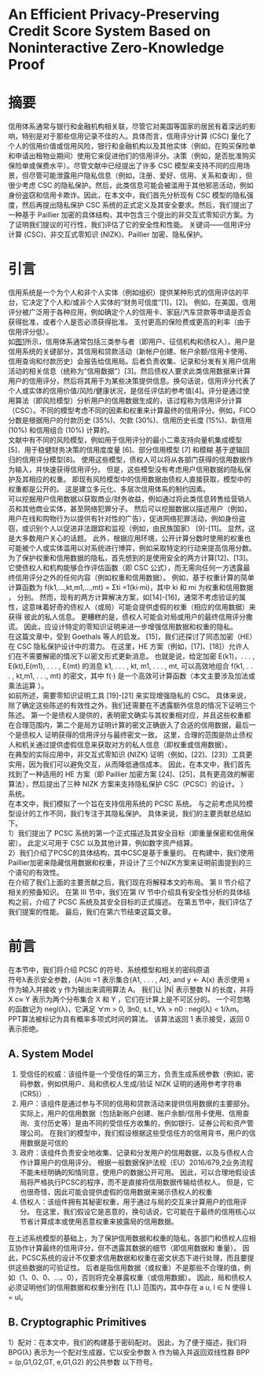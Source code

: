 # An Efficient Privacy-Preserving Credit Score System Based on Noninteractive Zero-Knowledge Proof
# 摘要
信用体系通常与银行和金融机构相关联，尽管它对美国等国家的居民有着深远的影响，特别是对于那些信用记录不佳的人。具体而言，信用评分计算 (CSC) 量化了个人的信用价值或信用风险，银行和金融机构以及其他实体（例如，在购买保险单和申请出租物业期间）使用它来促进他们的信用评分。决策（例如，是否批准购买保险单或保费水平）。尽管文献中已经提出了许多 CSC 模型来支持不同的应用场景，但尽管可能泄露用户隐私信息（例如，注册、爱好、信用、关系和查询），但很少考虑 CSC 的隐私保护。然后，此类信息可能会被滥用于其他邪恶活动，例如身份盗窃和信用卡欺诈。因此，在本文中，我们首先分析现有 CSC 模型的隐私强度，然后再提出隐私保护 CSC 系统的正式定义及其安全要求。然后，我们提出了一种基于 Paillier 加密的具体结构，其中包含三个提出的非交互式零知识方案。为了证明我们提议的可行性，我们评估了它的安全性和性能。
关键词——信用评分计算 (CSC)、非交互式零知识 (NIZK)、Paillier 加密、隐私保护。   
# 引言
信用系统是一个为个人和非个人实体（例如组织）提供某种形式的信用评估的平台，它决定了个人和/或非个人实体的“财务可信度”[1]，[2]。 例如，在美国，信用评分被广泛用于各种应用，例如确定个人的信用卡、家庭/汽车贷款等申请是否会获得批准，或者个人是否必须获得批准。 支付更高的保险费或更高的利率（由于信用评分低）。   
如[图1](/%E4%B8%80%E4%BA%9B%E8%AE%BA%E6%96%87%E7%BF%BB%E8%AF%91/An%20Efficient%20Privacy-Preserving%20Credit%20Score%20System%20Based%20on%20Noninteractive%20Zero-Knowledge%20Proof/%E5%9B%BE1.png)所示，信用体系通常包括三类参与者（即用户、征信机构和债权人）。用户是信用系统的关键部分，其信用和贷款活动（新帐户创建、帐户余额/信用卡使用、信用查询和付款历史）会报告给信用局。后者负责收集、记录和分发有关用户信用活动的相关信息（统称为“信用数据”）[3]。然后债权人要求此类信用数据来计算用户的信用评分，然后将其用于为某些决策提供信息。换句话说，信用评分代表了个人或实体的信用价值/风险/健康状况，是信任评估的参考值[4]。评分是通过使用算法（即风险模型）分析用户的信用数据生成的，该过程称为信用评分计算（CSC）。不同的模型考虑不同的因素和权重来计算最终的信用评分。例如，FICO 分数是根据用户的付款历史 (35%)、欠款 (30%)、信用历史长度 (15%)、新信用 (10%) 和信用组合 (10%) 计算的。   
文献中有不同的风险模型，例如用于信用评分的最小二乘支持向量机集成模型 [5]、用于稳健财务决策的信用度度量 [6]、部分信用模型 [7] 和模糊 基于逻辑回归的信用评分模型[8]。 使用这些模型，债权人可以将从各部门获得的信用数据作为输入，并快速获得信用评分。 但是，这些模型没有考虑用户信用数据的隐私保护及其相应的权重。 即现有风险模型中的信用数据由债权人直接获取，模型中的权重都是公开的。 这是建立多元化、多层次信用体系的制约因素。   
可以挖掘用户信用数据以获取商业/财务收益，例如通过将此类信息转售给营销人员和其他商业实体，甚至网络犯罪分子。 然后可以挖掘数据以描述用户（例如，用户在线和购物行为以提供有针对性的广告），促进网络犯罪活动，例如身份盗窃，或识别个人以促进非法跟踪和监视（例如，由民族国家） [9]-[11]。 显然，这是大多数用户关心的话题。 此外，根据应用环境，公开计算分数时使用的权重也可能被个人或实体滥用以对系统进行博弈，例如采取特定的行动来提高信用分数。   
为了保护权重和信用数据的隐私，首先想到的是使用安全的两方计算[12]、[13]。
它使债权人和机构能够合作评估函数（即 CSC 公式），而无需向任何一方透露最终信用评分之外的任何内容（例如权重和信用数据）。 例如，基于权重计算的简单计算函数为 f(k1,...,kt,m1,...,mt) = Σti =1(ki·mi)，其中 ki 和 mi 为权重和信用数据 ， 分别。 然而，现有的两方计算解决方案，如[14]-[16]，通常不考虑验证的属性，这意味着好奇的债权人（或局）可能会提供虚假的权重（相应的信用数据）来获得 彼此的私人信息。 更糟糕的是，债权人可能会对局或用户的最终信用评分撒谎。 因此，应设计特定的零知识证明来进一步增强信用数据和权重的隐私。   
在这篇文章中，受到 Goethals 等人的启发。 [15]，我们还探讨了同态加密（HE）在 CSC 隐私保护设计中的潜力。 在这里，HE 方案（例如，[17]、[18]）允许人们在不需要解密的情况下以密文形式更新消息。 也就是说，给定加密 E(k1)，. . . , E(kt),E(m1), . . . , E(mt) 的消息 k1, . . . , kt, m1, . . . , mt, 可以高效地组合 f(k1, . . . , kt,m1, . . ., mt) 的密文，其中 f(·) 是一个高效可计算函数（本文主要涉及加法或乘法运算 ）。   
如前所述，需要零知识证明工具 [19]-[21] 来实现增强隐私的 CSC。 具体来说，除了确定这些陈述的有效性之外，我们还需要在不透露额外信息的情况下证明三个陈述。 第一个是债权人提供的，表明密文确实与其权重相对应，并且这些权重都在合理范围内，第二个是局方证明计算的密文正确嵌入了合适的信用数据，最后一个是债权人 证明获得的信用评分与最终密文一致。 这里，合理的范围是防止债权人和机关通过提供虚假信息来获取对方的私人信息（即权重或信用数据）。  
在典型的实际应用中，非交互式零知识 (NIZK) 证明（例如，[22]、[23]）工具更实用，因为我们可以避免交互，从而降低通信成本。 因此，在本文中，我们首先找到了一种适用的 HE 方案（即 Paillier 加密方案 [24]、[25]，具有更高效的解密算法），然后提出了三种 NIZK 方案来支持隐私保护 CSC（PCSC）的设计。 ） 系统。   
在本文中，我们模拟了一个旨在支持信用系统的 PCSC 系统。 与之前考虑风险模型设计的工作不同，我们专注于其隐私保护。 具体来说，我们的主要贡献总结如下。   
1）我们提出了 PCSC 系统的第一个正式描述及其安全目标（即重量保密和信用保密）。 此定义可用于 CSC 以及其他计算，例如数字资产结算。   
2）我们介绍了PCSC的具体结构，其中CSC是基于重量的。 在构建中，我们使用Paillier加密来隐藏信用数据和权重，并设计了三个NIZK方案来证明前面提到的三个语句的有效性。   
在介绍了我们上面的主要贡献之后，我们现在将解释本文的布局。 第 II 节介绍了相关的预备知识。 在第 III 节中，我们在第 IV 节中介绍具有安全性分析的具体结构之前，介绍了 PCSC 系统及其安全目标的正式描述。 在第五节中，我们评估了我们提案的性能。 最后，我们在第六节结束这篇文章。
# 前言
在本节中，我们将介绍 PCSC 的符号、系统模型和相关的密码原语   
符号λ表示安全参数，{Ai}ti =1 表示集合{A1, . . . , At}, and y ← A(x) 表示使用 x 作为输入并接收 y 作为输出来调用算法 A。 我们让 |N| 表示整数 N 的长度，并将 X c≈ Y 表示为两个分布集合 X 和 Y ，它们在计算上是不可区分的。 一个可忽略的函数记为 negl(λ)，它满足 ∀m > 0, ∃n0, s.t., ∀λ > n0 : negl(λ) < 1/λm。 PPT算法被标记为具有概率多项式时间的算法。 该算法返回 1 表示接受，返回 0 表示拒绝。
## A. System Model  
1) 受信任的权威：该组件是一个受信任的第三方，负责生成系统参数（例如，密码参数，例如供用户、局和债权人生成/验证 NIZK 证明的通用参考字符串 (CRS)） .
2) 用户：该组件是通过参与不同的信用和贷款活动来提供信用数据的主要部分。 实际上，用户的信用数据（包括新账户创建、账户余额/信用卡使用、信用查询、支付历史等）是由不同的受信任方收集的，例如银行、证券公司和资产管理公司。 在我们的模型中，我们假设根据这些受信任方的信用背书，用户的信用数据是可信的  
3) 政府：该组件负责安全地收集、记录和分发用户的信用数据，以及与债权人合作计算用户的信用评分。 根据一般数据保护法规（EU）2016/679,2业务流程不能未经明确的知情同意，使用户的数据公开可用。 因此，可以合理地假设该局将严格执行PCSC的程序，而不是直接将信用数据传输给债权人。 但是，它也很奇怪，因此可能会提供虚假的信用数据来揭示债权人的权重   
4) 债权人：该组件拥有其秘密权重，用于通过与局的交互来计算用户的信用评分。 在这里，我们假设它是恶意的，换句话说，它可能在于最终的信用核心以节省计算成本或使用恶意权重来披露局的信用数据。   

在上述系统模型的基础上，为了保护信用数据和权重的隐私，各部门和债权人应相互协作计算最终的信用评分，但不透露其数据的细节（即信用数据和 重量）。 因此，PCSC系统的设计不仅要求信用数据和权重在密文状态下进行处理，而且要提供这些数据的可验证性。 后者是指信用数据（或权重）不是那些不合理的值，例如（1、0、0、...、0），否则将完全暴露权重（或信用数据）。 因此，局和债权人必须证明他们的信用数据和权重分别在 [1,L) 范围内，其中存在 a u, l ∈ N 使得 L = ul。
## B. Cryptographic Primitives
1）配对：在本文中，我们的构建基于密码配对。 因此，为了便于描述，我们将 BPG(λ) 表示为一个配对生成器，它以安全参数 λ 作为输入并返回双线性群 BPP = (p,G1,G2,GT, e,G1,G2) 的公共参数 以下符号。
